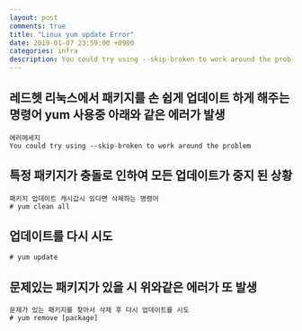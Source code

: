 ```yaml
---
layout: post
comments: true
title: "Linux yum update Error"
date: 2019-01-07 23:59:00 +0900
categories: infra
description: You could try using --skip-broken to work around the problem 에러 발생 시
---
```


## 레드헷 리눅스에서 패키지를 손 쉽게 업데이트 하게 해주는 명령어 **yum** 사용중 아래와 같은 에러가 발생
    에러메세지
    You could try using --skip-broken to work around the problem

## 특정 패키지가 충돌로 인하여 모든 업데이트가 중지 된 상황
    패키지 업데이트 캐시갑시 있다면 삭제하는 명령어
    # yum clean all

## 업데이트를 다시 시도
    # yum update

## 문제있는 패키지가 있을 시 위와같은 에러가 또 발생
    문제가 있는 패키지를 찾아서 삭제 후 다시 업데이트를 시도
    # yum remove [package]